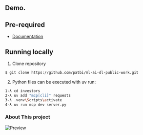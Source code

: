 ## Demo.



## Pre-required

-   [Documentation](https://docs.astral.sh/uv/getting-started/installation/#standalone-installer)



## Running locally

1. Clone repository

```sh
$ git clone https://github.com/patbi/ml-ai-dl-public-work.git
```


2. Python files can be executed with uv run:

```sh
1-λ cd investors
2-λ uv add "mcp[cli]" requests
3-λ .venv\Scripts\activate
4-λ uv run mcp dev server.py
``` 



<!-- ABOUT THE PROJECT DEMO -->
### About This project

![Preview](https://github.com/patbi/ml-ai-dl-public-work/tree/main/investors/TestMCPTool.PNG)